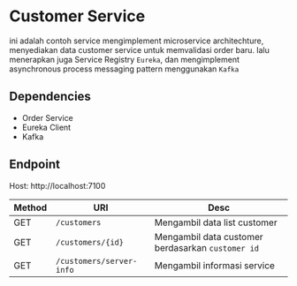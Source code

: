# Customer Service
ini adalah contoh service mengimplement microservice architechture,
menyediakan data customer service untuk memvalidasi order baru.
lalu menerapkan juga Service Registry `Eureka`, 
dan mengimplement asynchronous process messaging pattern menggunakan `Kafka`

## Dependencies
- Order Service
- Eureka Client
- Kafka

## Endpoint

Host: http://localhost:7100

Method | URI | Desc
--- | --- | ---
GET | `/customers` | Mengambil data list customer
GET | `/customers/{id}` | Mengambil data customer berdasarkan `customer id`
GET | `/customers/server-info` | Mengambil informasi service
